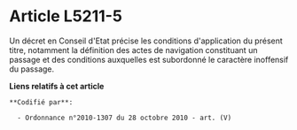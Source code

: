 # Article L5211-5

Un décret en Conseil d'Etat précise les conditions d'application du présent titre, notamment la définition des actes de
navigation constituant un passage et des conditions auxquelles est subordonné le caractère inoffensif du passage.

**Liens relatifs à cet article**

	**Codifié par**:

	  - Ordonnance n°2010-1307 du 28 octobre 2010 - art. (V)
